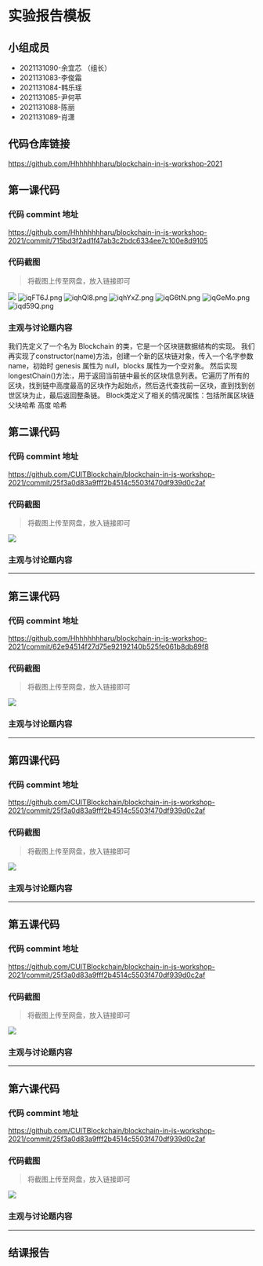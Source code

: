 # 实验报告模板

## 小组成员

- 2021131090-余宜芯 （组长）
- 2021131083-李俊霜
- 2021131084-韩乐瑶
- 2021131085-尹何苹
- 2021131088-陈丽
- 2021131089-肖潇


## 代码仓库链接

https://github.com/Hhhhhhhharu/blockchain-in-js-workshop-2021



## 第一课代码


### 代码 commint 地址

https://github.com/Hhhhhhhharu/blockchain-in-js-workshop-2021/commit/715bd3f2ad1f47ab3c2bdc6334ee7c100e8d9105


### 代码截图

> 将截图上传至网盘，放入链接即可

![](链接)
![iqFT6J.png](https://i.328888.xyz/2023/05/11/iqFT6J.png)
![iqhQl8.png](https://i.328888.xyz/2023/05/12/iqhQl8.png)
![iqhYxZ.png](https://i.328888.xyz/2023/05/12/iqhYxZ.png)
![iqG6tN.png](https://i.328888.xyz/2023/05/11/iqG6tN.png)
![iqGeMo.png](https://i.328888.xyz/2023/05/11/iqGeMo.png)
![iqd59Q.png](https://i.328888.xyz/2023/05/12/iqd59Q.png)


### 主观与讨论题内容

我们先定义了一个名为 Blockchain 的类，它是一个区块链数据结构的实现。
我们再实现了constructor(name)方法，创建一个新的区块链对象，传入一个名字参数 name，初始时 genesis 属性为 null，blocks 属性为一个空对象。
然后实现longestChain()方法:，用于返回当前链中最长的区块信息列表。它遍历了所有的区块，找到链中高度最高的区块作为起始点，然后迭代查找前一区块，直到找到创世区块为止，最后返回整条链。
Block类定义了相关的情况属性：包括所属区块链 父块哈希 高度 哈希




## 第二课代码


### 代码 commint 地址

https://github.com/CUITBlockchain/blockchain-in-js-workshop-2021/commit/25f3a0d83a9fff2b4514c5503f470df939d0c2af


### 代码截图

> 将截图上传至网盘，放入链接即可

![](链接)


### 主观与讨论题内容



---


## 第三课代码


### 代码 commint 地址

https://github.com/Hhhhhhhharu/blockchain-in-js-workshop-2021/commit/62e94514f27d75e92192140b525fe061b8db89f8


### 代码截图

> 将截图上传至网盘，放入链接即可

![](链接)


### 主观与讨论题内容



---




## 第四课代码


### 代码 commint 地址

https://github.com/CUITBlockchain/blockchain-in-js-workshop-2021/commit/25f3a0d83a9fff2b4514c5503f470df939d0c2af


### 代码截图

> 将截图上传至网盘，放入链接即可

![](链接)


### 主观与讨论题内容



---




## 第五课代码


### 代码 commint 地址

https://github.com/CUITBlockchain/blockchain-in-js-workshop-2021/commit/25f3a0d83a9fff2b4514c5503f470df939d0c2af


### 代码截图

> 将截图上传至网盘，放入链接即可

![](链接)


### 主观与讨论题内容



---




## 第六课代码


### 代码 commint 地址

https://github.com/CUITBlockchain/blockchain-in-js-workshop-2021/commit/25f3a0d83a9fff2b4514c5503f470df939d0c2af


### 代码截图

> 将截图上传至网盘，放入链接即可

![](图片链接放这里)


### 主观与讨论题内容



---


## 结课报告





